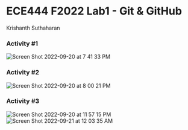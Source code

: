 # ECE444 F2022 Lab1 - Git & GitHub

Krishanth Suthaharan

### Activity #1
![Screen Shot 2022-09-20 at 7 41 33 PM](https://user-images.githubusercontent.com/73756462/191383676-dafbda7e-84ff-4597-aa90-85344e5267e2.png)

### Activity #2
![Screen Shot 2022-09-20 at 8 00 21 PM](https://user-images.githubusercontent.com/73756462/191385377-2f23df34-23d0-419c-8eb7-26eba853126a.png)

### Activity #3
![Screen Shot 2022-09-20 at 11 57 15 PM](https://user-images.githubusercontent.com/73756462/191411590-589b000b-4744-4bf1-8eb0-84a01a346cd1.png)
![Screen Shot 2022-09-21 at 12 03 35 AM](https://user-images.githubusercontent.com/73756462/191411822-8ccc8557-522d-41d6-8385-bba9310b5645.png)
